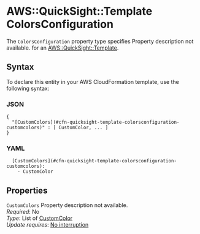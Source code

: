# AWS::QuickSight::Template ColorsConfiguration<a name="aws-properties-quicksight-template-colorsconfiguration"></a>

<a name="aws-properties-quicksight-template-colorsconfiguration-description"></a>The `ColorsConfiguration` property type specifies Property description not available\. for an [AWS::QuickSight::Template](aws-resource-quicksight-template.md)\.

## Syntax<a name="aws-properties-quicksight-template-colorsconfiguration-syntax"></a>

To declare this entity in your AWS CloudFormation template, use the following syntax:

### JSON<a name="aws-properties-quicksight-template-colorsconfiguration-syntax.json"></a>

```
{
  "[CustomColors](#cfn-quicksight-template-colorsconfiguration-customcolors)" : [ CustomColor, ... ]
}
```

### YAML<a name="aws-properties-quicksight-template-colorsconfiguration-syntax.yaml"></a>

```
  [CustomColors](#cfn-quicksight-template-colorsconfiguration-customcolors):
    - CustomColor
```

## Properties<a name="aws-properties-quicksight-template-colorsconfiguration-properties"></a>

`CustomColors` <a name="cfn-quicksight-template-colorsconfiguration-customcolors"></a>
Property description not available\.  
_Required_: No  
_Type_: List of [CustomColor](aws-properties-quicksight-template-customcolor.md)  
_Update requires_: [No interruption](https://docs.aws.amazon.com/AWSCloudFormation/latest/UserGuide/using-cfn-updating-stacks-update-behaviors.html#update-no-interrupt)
